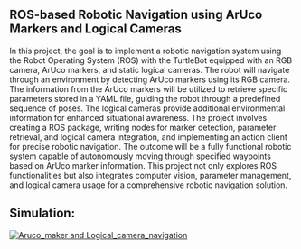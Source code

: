 ## ROS-based Robotic Navigation using ArUco Markers and Logical Cameras

In this project, the goal is to implement a robotic navigation system using the Robot Operating System (ROS) with the TurtleBot equipped with an RGB camera, ArUco markers, and static logical cameras. The robot will navigate through an environment by detecting ArUco markers using its RGB camera. The information from the ArUco markers will be utilized to retrieve specific parameters stored in a YAML file, guiding the robot through a predefined sequence of poses. The logical cameras provide additional environmental information for enhanced situational awareness. The project involves creating a ROS package, writing nodes for marker detection, parameter retrieval, and logical camera integration, and implementing an action client for precise robotic navigation. The outcome will be a fully functional robotic system capable of autonomously moving through specified waypoints based on ArUco marker information. This project not only explores ROS functionalities but also integrates computer vision, parameter management, and logical camera usage for a comprehensive robotic navigation solution.


## Simulation: 
[![Aruco_maker and Logical_camera_navigation](https://drive.google.com/file/d/1yMHEHZEhygTrKuI-Am1cAcJkUc5QfLFy/view?usp=sharing)](https://drive.google.com/file/d/1yMHEHZEhygTrKuI-Am1cAcJkUc5QfLFy/view?usp=sharing)


